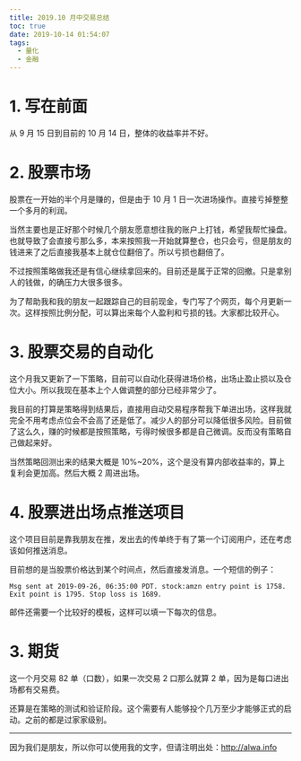 ```yaml
---
title: 2019.10 月中交易总结
toc: true
date: 2019-10-14 01:54:07
tags:
  - 量化
  - 金融
---
```


# 1. 写在前面

从 9 月 15 日到目前的 10 月 14 日，整体的收益率并不好。

<!-- more -->

# 2. 股票市场
股票在一开始的半个月是赚的，但是由于 10 月 1 日一次进场操作。直接亏掉整整一个多月的利润。

当然主要也是正好那个时候几个朋友愿意想往我的账户上打钱，希望我帮忙操盘。也就导致了会直接亏那么多，本来按照我一开始就算整仓，也只会亏，但是朋友的钱进来了之后直接我基本上就仓位翻倍了。所以亏损也翻倍了。

不过按照策略做我还是有信心继续拿回来的。目前还是属于正常的回撤。只是拿别人的钱做，的确压力大很多很多。

为了帮助我和我的朋友一起跟踪自己的目前现金，专门写了个网页，每个月更新一次。这样按照比例分配，可以算出来每个人盈利和亏损的钱。大家都比较开心。

# 3. 股票交易的自动化
这个月我又更新了一下策略，目前可以自动化获得进场价格，出场止盈止损以及仓位大小。所以我现在基本上个人做调整的部分已经非常少了。

我目前的打算是策略得到结果后，直接用自动交易程序帮我下单进出场，这样我就完全不用考虑点位会不会高了还是低了。减少人的部分可以降低很多风险。目前做了这么久，赚的时候都是按照策略，亏得时候很多都是自己微调。反而没有策略自己做起来好。

当然策略回测出来的结果大概是 10%~20%，这个是没有算内部收益率的，算上复利会更加高。然后大概 2 周进出场。

# 4. 股票进出场点推送项目
这个项目目前是靠我朋友在推，发出去的传单终于有了第一个订阅用户，还在考虑该如何推送消息。

目前想的是当股票价格达到某个时间点，然后直接发消息。一个短信的例子：

```
Msg sent at 2019-09-26, 06:35:00 PDT. stock:amzn entry point is 1758. Exit point is 1795. Stop loss is 1689.
```

邮件还需要一个比较好的模板，这样可以填一下每次的信息。

# 3. 期货

这一个月交易 82 单（口数），如果一次交易 2 口那么就算 2 单，因为是每口进出场都有交易费。

还算是在策略的测试和验证阶段。这个需要有人能够投个几万至少才能够正式的启动。之前的都是过家家级别。



---

因为我们是朋友，所以你可以使用我的文字，但请注明出处：http://alwa.info